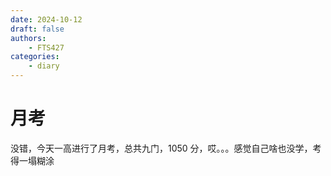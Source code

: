 ```yaml
---
date: 2024-10-12
draft: false
authors:
    - FTS427
categories:
    - diary
---
```


# 月考

没错，今天一高进行了月考，总共九门，1050 分，哎。。。感觉自己啥也没学，考得一塌糊涂
